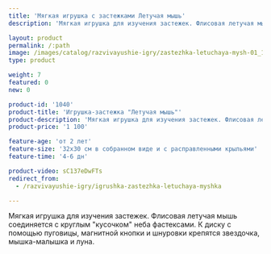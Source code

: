 ```yaml
---
title: 'Мягкая игрушка с застежками Летучая мышь'
description: 'Мягкая игрушка для изучения застежек. Флисовая летучая мышь соединяется с "кусочком" неба фастексами. К диску с помощью пуговицы, магнитной кнопки и шнуровки крепятся звездочка, мышка-малышка и луна.'

layout: product
permalink: /:path
image: /images/catalog/razvivayushie-igry/zastezhka-letuchaya-mysh-01_1600w.jpg
type: product

weight: 7
featured: 0
new: 0

product-id: '1040'
product-title: 'Игрушка-застежка "Летучая мышь"'
product-description: 'Мягкая игрушка для изучения застежек. Флисовая летучая мышь соединяется с круглым "кусочком" неба фастексами. К диску с помощью пуговицы, магнитной кнопки и шнуровки крепятся звездочка, мышка-малышка и луна.'
product-price: '1 100'

feature-age: 'от 2 лет'
feature-size: '32х30 см в собранном виде и с расправленными крыльями'
feature-time: '4-6 дн'

product-video: sC137eDwFTs
redirect_from:
  - /razvivayushie-igry/igrushka-zastezhka-letuchaya-myshka

---
```

Мягкая игрушка для изучения застежек. Флисовая летучая мышь соединяется с круглым "кусочком" неба фастексами. К диску с помощью пуговицы, магнитной кнопки и шнуровки крепятся звездочка, мышка-малышка и луна. 